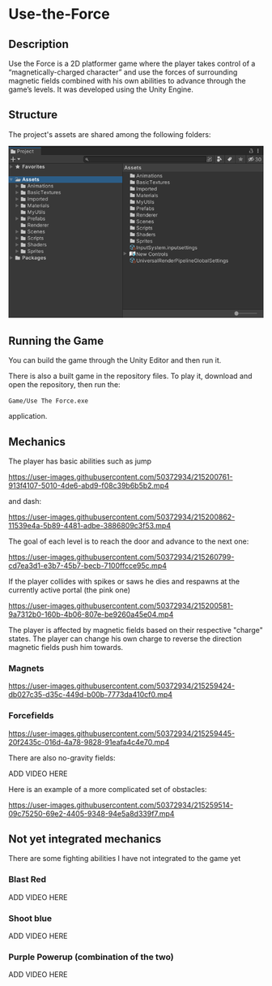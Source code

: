 # Use-the-Force

## Description

Use the Force is a 2D platformer game where the player takes control of a “magnetically-charged character” and use the forces of surrounding magnetic fields combined with his own abilities to advance through the game’s levels. It was developed using the Unity Engine.

## Structure

The project's assets are shared among the following folders:

<img title="Project" alt="Alt text" src="./README_stuff/Project.png">

## Running the Game

You can build the game through the Unity Editor and then run it.

There is also a built game in the repository files. To play it, download and open the repository, then run the:

`Game/Use The Force.exe`

application.

## Mechanics

The player has basic abilities such as jump 

https://user-images.githubusercontent.com/50372934/215200761-913f4107-5010-4de6-abd9-f08c39b6b5b2.mp4

and dash:

https://user-images.githubusercontent.com/50372934/215200862-11539e4a-5b89-4481-adbe-3886809c3f53.mp4

The goal of each level is to reach the door and advance to the next one:

https://user-images.githubusercontent.com/50372934/215260799-cd7ea3d1-e3b7-45b7-becb-7100ffcce95c.mp4

If the player collides with spikes or saws he dies and respawns at the currently active portal (the pink one)

https://user-images.githubusercontent.com/50372934/215200581-9a7312b0-160b-4b06-807e-be9260a45e04.mp4

The player is affected by magnetic fields based on their respective "charge" states. The player can change his own charge to reverse the direction magnetic fields push him towards.

### Magnets

https://user-images.githubusercontent.com/50372934/215259424-db027c35-d35c-449d-b00b-7773da410cf0.mp4

### Forcefields

https://user-images.githubusercontent.com/50372934/215259445-20f2435c-016d-4a78-9828-91eafa4c4e70.mp4

There are also no-gravity fields:

ADD VIDEO HERE

Here is an example of a more complicated set of obstacles:

https://user-images.githubusercontent.com/50372934/215259514-09c75250-69e2-4405-9348-94e5a8d339f7.mp4

## Not yet integrated mechanics

There are some fighting abilities I have not integrated to the game yet

### Blast Red

ADD VIDEO HERE

### Shoot blue

ADD VIDEO HERE

### Purple Powerup (combination of the two)

ADD VIDEO HERE
